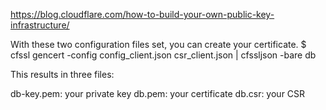 https://blog.cloudflare.com/how-to-build-your-own-public-key-infrastructure/

With these two configuration files set, you can create your certificate.
$ cfssl gencert -config config_client.json csr_client.json | cfssljson -bare db

This results in three files:

db-key.pem: your private key
db.pem: your certificate
db.csr: your CSR
